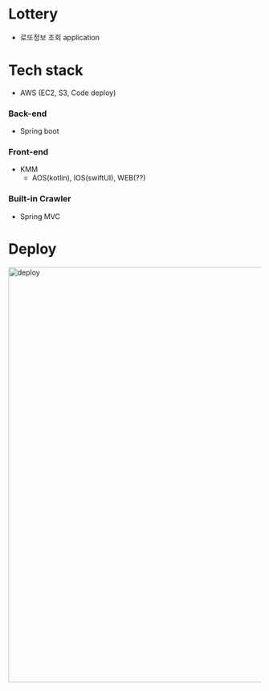 # Lottery
- 로또정보 조회 application

# Tech stack
- AWS (EC2, S3, Code deploy)
### Back-end
- Spring boot

### Front-end
- KMM
   - AOS(kotlin), IOS(swiftUI), WEB(??)

### Built-in Crawler
- Spring MVC

# Deploy 
<img width="825" alt="deploy" src="https://user-images.githubusercontent.com/5292978/130362380-b93641e7-5d83-4767-a6b6-d55f5e3abdbb.png">


